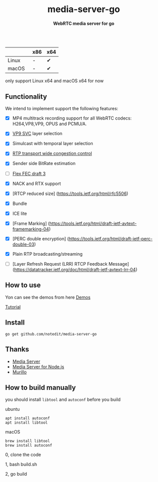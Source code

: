 <h1 align="center">
  <br>
  media-server-go
  <br>
</h1>
<h4 align="center">WebRTC media server for go</h4>

<br>
<br>

|         | x86 | x64 |
|:------- |:--- |:--- |
| Linux   | -   | ✔︎   | 
| macOS   | -   | ✔︎   | 

only support Linux x64 and macOS x64 for now


## Functionality
We intend to implement support the following features:

- [x] MP4 multitrack recording support for all WebRTC codecs: H264,VP8,VP9, OPUS and PCMU/A.
- [x] [VP9 SVC](https://tools.ietf.org/html/draft-ietf-payload-vp9-02) layer selection
- [x] Simulcast with temporal layer selection
- [x] [RTP transport wide congestion control](https://tools.ietf.org/html/draft-holmer-rmcat-transport-wide-cc-extensions-01)
- [x] Sender side BitRate estimation
- [ ] [Flex FEC draft 3](https://tools.ietf.org/html/draft-ietf-payload-flexible-fec-scheme-03)
- [x] NACK and RTX support
- [x] [RTCP reduced size] (https://tools.ietf.org/html/rfc5506)
- [x] Bundle
- [x] ICE lite
- [x] [Frame Marking] (https://tools.ietf.org/html/draft-ietf-avtext-framemarking-04)
- [x] [PERC double encryption] (https://tools.ietf.org/html/draft-ietf-perc-double-03)
- [x] Plain RTP broadcasting/streaming
- [ ] [Layer Refresh Request (LRR) RTCP Feedback Message] (https://datatracker.ietf.org/doc/html/draft-ietf-avtext-lrr-04)


## How to use 

Yon can see the demos from here [Demos](https://github.com/notedit/media-server-go-demo)

[Tutorial](https://github.com/notedit/media-server-go/blob/master/manual.md)

## Install 

```
go get github.com/notedit/media-server-go
```


## Thanks 

 - [Media Server](https://github.com/medooze/media-server)
 - [Media Server for Node.js](https://github.com/medooze/media-server-node)
 - [Murillo](https://github.com/murillo128)
 

## How to build manually 

you should install `libtool` and `autoconf` before you build 

ubuntu

```
apt install autoconf
apt install libtool
```
macOS

```
brew install libtool
brew install autoconf
```


0, clone the code

1, bash build.sh

2, go build 


